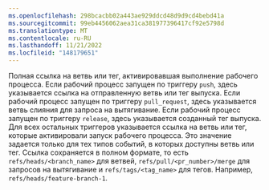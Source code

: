```yaml
---
ms.openlocfilehash: 298bcacbb02a443ae929ddcd48d9d9cd4bebd41a
ms.sourcegitcommit: 99eb4456062aea31ca381977396417cf92e5798d
ms.translationtype: MT
ms.contentlocale: ru-RU
ms.lasthandoff: 11/21/2022
ms.locfileid: "148179651"
---
```

Полная ссылка на ветвь или тег, активировавшая выполнение рабочего процесса. Если рабочий процесс запущен по триггеру `push`, здесь указывается ссылка на отправленную ветвь или тег выпуска. Если рабочий процесс запущен по триггеру `pull_request`, здесь указывается ветвь слияния для запроса на вытягивание. Если рабочий процесс запущен по триггеру `release`, здесь указывается созданный тег выпуска. Для всех остальных триггеров указывается ссылка на ветвь или тег, которые активировали запуск рабочего процесса. Это значение задается только для тех типов событий, в которых доступны ветвь или тег. Ссылка сохраняется в полном формате, то есть `refs/heads/<branch_name>` для ветвей, `refs/pull/<pr_number>/merge` для запросов на вытягивание и `refs/tags/<tag_name>` для тегов. Например, `refs/heads/feature-branch-1`.